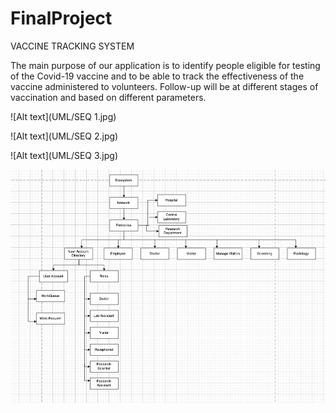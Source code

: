 # FinalProject
 
VACCINE TRACKING SYSTEM

The main purpose of our application is to identify people eligible for testing of the Covid-19 vaccine
and to be able to track the effectiveness of the vaccine administered to volunteers. Follow-up will be at different stages of vaccination and based on different parameters.


![Alt text](UML/SEQ 1.jpg)

![Alt text](UML/SEQ 2.jpg)

![Alt text](UML/SEQ 3.jpg)

![Alt text](UML/CLASS.jpg)
